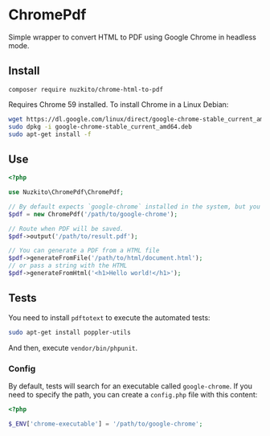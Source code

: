 # ChromePdf

Simple wrapper to convert HTML to PDF using Google Chrome in headless mode.

## Install

```
composer require nuzkito/chrome-html-to-pdf
```

Requires Chrome 59 installed. To install Chrome in a Linux Debian:
```bash
wget https://dl.google.com/linux/direct/google-chrome-stable_current_amd64.deb
sudo dpkg -i google-chrome-stable_current_amd64.deb
sudo apt-get install -f
```

## Use
```php
<?php

use Nuzkito\ChromePdf\ChromePdf;

// By default expects `google-chrome` installed in the system, but you can specify the route to the binary, or other binary like `chromium`.
$pdf = new ChromePdf('/path/to/google-chrome');

// Route when PDF will be saved.
$pdf->output('/path/to/result.pdf');

// You can generate a PDF from a HTML file
$pdf->generateFromFile('/path/to/html/document.html');
// or pass a string with the HTML
$pdf->generateFromHtml('<h1>Hello world!</h1>');
```

## Tests

You need to install `pdftotext` to execute the automated tests:

```bash
sudo apt-get install poppler-utils
```

And then, execute `vendor/bin/phpunit`.

### Config
By default, tests will search for an executable called `google-chrome`. If you need to specify the path, you can create a `config.php` file with this content:

```php
<?php

$_ENV['chrome-executable'] = '/path/to/google-chrome';
```
